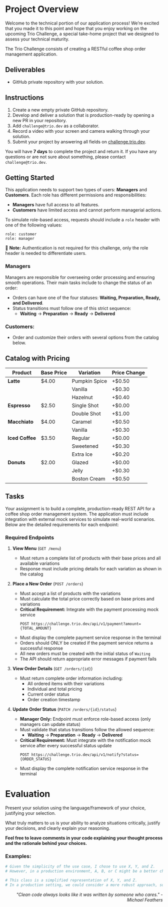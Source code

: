 # Project Overview

Welcome to the technical portion of our application process! We’re excited that you made it to this point and hope that you enjoy working on the upcoming Trio Challenge, a special take-home project that we designed to assess your technical maturity.

The Trio Challenge consists of creating a RESTful coffee shop order management application.

## Deliverables
- GitHub private repository with your solution.

## Instructions
1. Create a new empty private GitHub repository.
2. Develop and deliver a solution that is production-ready by opening a new PR in your repository.
3. Add `challenge@trio.dev` as a collaborator.
4. Record a video with your screen and camera walking through your solution.
5. Submit your project by answering all fields on [challenge.trio.dev](https://challenge.trio.dev).

You will have **7 days** to complete the project and return it. If you have any questions or are not sure about something, please contact `challenge@trio.dev`.

## Getting Started

This application needs to support two types of users: **Managers** and **Customers**. Each role has different permissions and responsibilities:

- **Managers** have full access to all features.
- **Customers** have limited access and cannot perform managerial actions.

To simulate role-based access, requests should include a `role` header with one of the following values:

```
role: customer
role: manager
```

🔹 **Note:** Authentication is not required for this challenge, only the role header is needed to differentiate users.


### **Managers**
Managers are responsible for overseeing order processing and ensuring smooth operations. Their main tasks include to change the status of an order:

- Orders can have one of the four statuses: **Waiting, Preparation, Ready, and Delivered**.
- Status transitions must follow one of this strict sequence:
  - **Waiting** → **Preparation** → **Ready** → **Delivered**

### Customers:
- Order and customize their orders with several options from the catalog below.

## Catalog with Pricing

| Product        | Base Price | Variation       | Price Change |
|---------------|------------|----------------|--------------|
| **Latte**     | $4.00      | Pumpkin Spice  | +$0.50       |
|               |            | Vanilla        | +$0.30       |
|               |            | Hazelnut       | +$0.40       |
| **Espresso**  | $2.50      | Single Shot    | +$0.00       |
|               |            | Double Shot    | +$1.00       |
| **Macchiato** | $4.00      | Caramel        | +$0.50       |
|               |            | Vanilla        | +$0.30       |
| **Iced Coffee** | $3.50    | Regular        | +$0.00       |
|               |            | Sweetened      | +$0.30       |
|               |            | Extra Ice      | +$0.20       |
| **Donuts**     | $2.00      | Glazed         | +$0.00       |
|               |            | Jelly          | +$0.30       |
|               |            | Boston Cream   | +$0.50       |

## Tasks

Your assignment is to build a complete, production-ready REST API for a coffee shop order management system. The application must include integration with external mock services to simulate real-world scenarios. Below are the detailed requirements for each endpoint:

### Required Endpoints

1. **View Menu** (`GET /menu`)
   - Must return a complete list of products with their base prices and all available variations
   - Response must include pricing details for each variation as shown in the catalog

2. **Place a New Order** (`POST /orders`)
   - Must accept a list of products with the variations
   - Must calculate the total price correctly based on base prices and variations
   - **Critical Requirement:** Integrate with the payment processing mock service
     ```http
     POST https://challenge.trio.dev/api/v1/payment?amount={TOTAL_AMOUNT}
     ```
   - Must display the complete payment service response in the terminal
   - Orders should ONLY be created if the payment service returns a successful response
   - All new orders must be created with the initial status of `Waiting`
   - The API should return appropriate error messages if payment fails

3. **View Order Details** (`GET /orders/{id}`)
   - Must return complete order information including:
     - All ordered items with their variations
     - Individual and total pricing
     - Current order status
     - Order creation timestamp

4. **Update Order Status** (`PATCH /orders/{id}/status`)
   - **Manager Only:** Endpoint must enforce role-based access (only managers can update status)
   - Must validate that status transitions follow the allowed sequence:
     - **Waiting** → **Preparation** → **Ready** → **Delivered**
   - **Critical Requirement:** Must integrate with the notification mock service after every successful status update
     ```http
     POST https://challenge.trio.dev/api/v1/notify?status={ORDER_STATUS}
     ```
   - Must display the complete notification service response in the terminal

# Evaluation

Present your solution using the language/framework of your choice, justifying your selection. 

What truly matters to us is your ability to analyze situations critically, justify your decisions, and clearly explain your reasoning.

**Feel free to leave comments in your code explaining your thought process and the rationale behind your choices.**  

### **Examples:**  

```python
# Given the simplicity of the use case, I chose to use X, Y, and Z.  
# However, in a production environment, A, B, or C might be a better choice.  

# This class is a simplified representation of X, Y, and Z.  
# In a production setting, we could consider a more robust approach, such as A, B, or C. 
```

<div align="right">
  <em>"Clean code always looks like it was written by someone who cares." - Michael Feathers</em>
</div>
